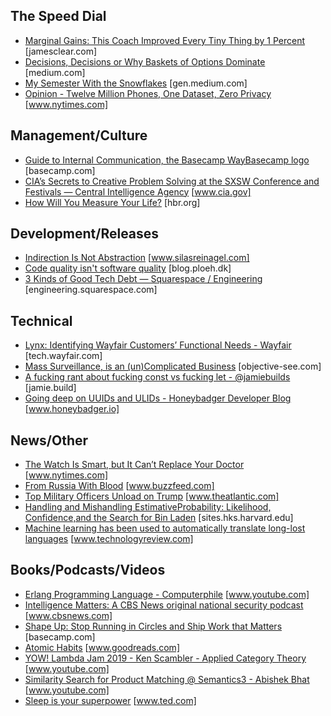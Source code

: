 

## The Speed Dial
* [Marginal Gains: This Coach Improved Every Tiny Thing by 1 Percent](https://jamesclear.com/marginal-gains) [jamesclear.com]
* [Decisions, Decisions or Why Baskets of Options Dominate](https://medium.com/@kentbeck_7670/decisions-decisions-or-why-baskets-of-options-dominate-9ac63658b593) [medium.com]
* [My Semester With the Snowflakes](https://gen.medium.com/my-semester-with-the-snowflakes-888285f0e662) [gen.medium.com]
* [Opinion - Twelve Million Phones, One Dataset, Zero Privacy](https://www.nytimes.com/interactive/2019/12/19/opinion/location-tracking-cell-phone.html) [www.nytimes.com]


## Management/Culture
* [Guide to Internal Communication, the Basecamp WayBasecamp logo](https://basecamp.com/guides/how-we-communicate) [basecamp.com]
* [CIA’s Secrets to Creative Problem Solving at the SXSW Conference and Festivals — Central Intelligence Agency](https://www.cia.gov/news-information/blog/2019/cia-at-sxsw-conference-and-festival.html) [www.cia.gov]
* [How Will You Measure Your Life?](https://hbr.org/2010/07/how-will-you-measure-your-life) [hbr.org]


## Development/Releases
* [Indirection Is Not Abstraction](https://www.silasreinagel.com/blog/2018/10/30/indirection-is-not-abstraction/) [www.silasreinagel.com]
* [Code quality isn't software quality](https://blog.ploeh.dk/2019/03/04/code-quality-is-not-software-quality/) [blog.ploeh.dk]
* [3 Kinds of Good Tech Debt — Squarespace / Engineering](https://engineering.squarespace.com/blog/2019/three-kinds-of-good-tech-debt) [engineering.squarespace.com]


## Technical
* [Lynx: Identifying Wayfair Customers’ Functional Needs - Wayfair](https://tech.wayfair.com/data-science/2019/07/lynx-identifying-wayfair-customers-functional-needs/) [tech.wayfair.com]
* [Mass Surveillance, is an (un)Complicated Business](https://objective-see.com/blog/blog_0x52.html) [objective-see.com]
* [A fucking rant about fucking const vs fucking let - @jamiebuilds](https://jamie.build/const) [jamie.build]
* [Going deep on UUIDs and ULIDs - Honeybadger Developer Blog](https://www.honeybadger.io/blog/uuids-and-ulids/) [www.honeybadger.io]


## News/Other
* [The Watch Is Smart, but It Can’t Replace Your Doctor](https://www.nytimes.com/2019/12/26/upshot/apple-watch-atrial-fibrillation.html) [www.nytimes.com]
* [From Russia With Blood](https://www.buzzfeed.com/heidiblake/from-russia-with-blood-14-suspected-hits-on-british-soil) [www.buzzfeed.com]
* [Top Military Officers Unload on Trump](https://www.theatlantic.com/magazine/archive/2019/11/military-officers-trump/598360/) [www.theatlantic.com]
* [Handling and Mishandling EstimativeProbability: Likelihood, Confidence,and the Search for Bin Laden](https://sites.hks.harvard.edu/fs/rzeckhau/Estimative_Probability.pdf) [sites.hks.harvard.edu]
* [Machine learning has been used to automatically translate long-lost languages](https://www.technologyreview.com/s/613899/machine-learning-has-been-used-to-automatically-translate-long-lost-languages/) [www.technologyreview.com]


## Books/Podcasts/Videos
* [Erlang Programming Language - Computerphile](https://www.youtube.com/watch?v=SOqQVoVai6s) [www.youtube.com]
* [Intelligence Matters: A CBS News original national security podcast](https://www.cbsnews.com/news/intelligence-matters-a-cbs-news-original-national-security-podcast/) [www.cbsnews.com]
* [Shape Up: Stop Running in Circles and Ship Work that Matters](https://basecamp.com/shapeup) [basecamp.com]
* [Atomic Habits](https://www.goodreads.com/book/show/40121378-atomic-habits) [www.goodreads.com]
* [YOW! Lambda Jam 2019 - Ken Scambler - Applied Category Theory](https://www.youtube.com/watch?v=iwvl0tBJhoM) [www.youtube.com]
* [Similarity Search for Product Matching @ Semantics3 - Abishek Bhat](https://www.youtube.com/watch?v=DPvfH8U8DE8) [www.youtube.com]
* [Sleep is your superpower](https://www.ted.com/talks/matt_walker_sleep_is_your_superpower) [www.ted.com]